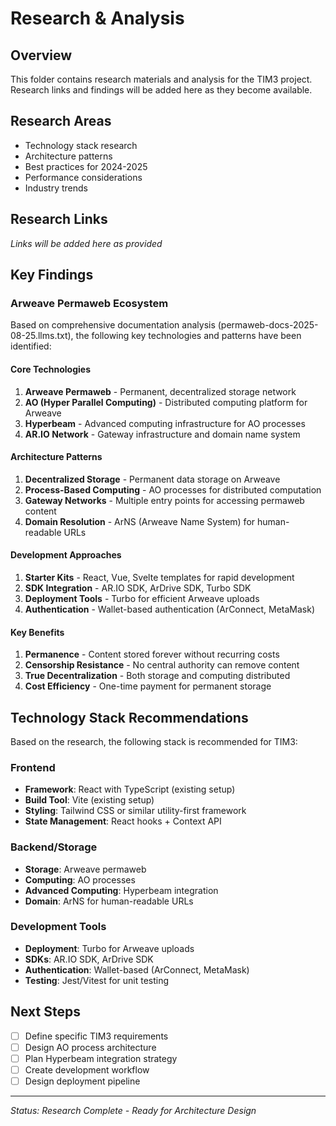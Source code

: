 # Research & Analysis

## Overview
This folder contains research materials and analysis for the TIM3 project. Research links and findings will be added here as they become available.

## Research Areas
- Technology stack research
- Architecture patterns
- Best practices for 2024-2025
- Performance considerations
- Industry trends

## Research Links
*Links will be added here as provided*

## Key Findings

### Arweave Permaweb Ecosystem
Based on comprehensive documentation analysis (permaweb-docs-2025-08-25.llms.txt), the following key technologies and patterns have been identified:

#### Core Technologies
1. **Arweave Permaweb** - Permanent, decentralized storage network
2. **AO (Hyper Parallel Computing)** - Distributed computing platform for Arweave
3. **Hyperbeam** - Advanced computing infrastructure for AO processes
4. **AR.IO Network** - Gateway infrastructure and domain name system

#### Architecture Patterns
1. **Decentralized Storage** - Permanent data storage on Arweave
2. **Process-Based Computing** - AO processes for distributed computation
3. **Gateway Networks** - Multiple entry points for accessing permaweb content
4. **Domain Resolution** - ArNS (Arweave Name System) for human-readable URLs

#### Development Approaches
1. **Starter Kits** - React, Vue, Svelte templates for rapid development
2. **SDK Integration** - AR.IO SDK, ArDrive SDK, Turbo SDK
3. **Deployment Tools** - Turbo for efficient Arweave uploads
4. **Authentication** - Wallet-based authentication (ArConnect, MetaMask)

#### Key Benefits
1. **Permanence** - Content stored forever without recurring costs
2. **Censorship Resistance** - No central authority can remove content
3. **True Decentralization** - Both storage and computing distributed
4. **Cost Efficiency** - One-time payment for permanent storage

## Technology Stack Recommendations
Based on the research, the following stack is recommended for TIM3:

### Frontend
- **Framework**: React with TypeScript (existing setup)
- **Build Tool**: Vite (existing setup)
- **Styling**: Tailwind CSS or similar utility-first framework
- **State Management**: React hooks + Context API

### Backend/Storage
- **Storage**: Arweave permaweb
- **Computing**: AO processes
- **Advanced Computing**: Hyperbeam integration
- **Domain**: ArNS for human-readable URLs

### Development Tools
- **Deployment**: Turbo for Arweave uploads
- **SDKs**: AR.IO SDK, ArDrive SDK
- **Authentication**: Wallet-based (ArConnect, MetaMask)
- **Testing**: Jest/Vitest for unit testing

## Next Steps
- [ ] Define specific TIM3 requirements
- [ ] Design AO process architecture
- [ ] Plan Hyperbeam integration strategy
- [ ] Create development workflow
- [ ] Design deployment pipeline

---
*Status: Research Complete - Ready for Architecture Design*

